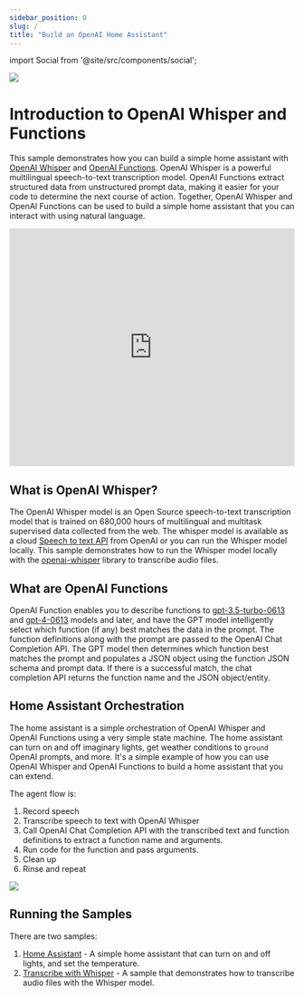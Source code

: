```yaml
---
sidebar_position: 0
slug: /
title: "Build an OpenAI Home Assistant"
---
```


import Social from '@site/src/components/social';

<Social
    page_url="https://gloveboxes.github.io/OpenAI-Whisper-Transcriber-Sample"
    image_url="https://gloveboxes.github.io/OpenAI-Whisper-Transcriber-Sample/assets/images/whispering-wide-66e027604c6c49af3c4a05b6144b2f40.jpeg"
    title="OpenAI Whisper Transcriber"
    description= "🏭 Get started with OpenAI Whisper Speech to Text Transcription"
    hashtags="OpenAI"
    hashtag=""
/>

![](../static/img/whispering-wide.jpeg)

# Introduction to OpenAI Whisper and Functions

This sample demonstrates how you can build a simple home assistant with [OpenAI Whisper](https://openai.com/research/whisper) and [OpenAI Functions](https://platform.openai.com/docs/guides/gpt/function-calling). OpenAI Whisper is a powerful multilingual speech-to-text transcription model. OpenAI Functions extract structured data from unstructured prompt data, making it easier for your code to determine the next course of action. Together, OpenAI Whisper and OpenAI Functions can be used to build a simple home assistant that you can interact with using natural language.

<iframe width="100%" height="420" src="https://www.youtube.com/embed/Io8cHdhRnYA" title="YouTube video player" frameborder="0" allow="accelerometer; autoplay; clipboard-write; encrypted-media; gyroscope; picture-in-picture; web-share" allowfullscreen></iframe>

## What is OpenAI Whisper?

The OpenAI Whisper model is an Open Source speech-to-text transcription model that is trained on 680,000 hours of multilingual and multitask supervised data collected from the web. The whisper model is available as a cloud [Speech to text API](https://platform.openai.com/docs/guides/speech-to-text) from OpenAI or you can run the Whisper model locally. This sample demonstrates how to run the Whisper model locally with the [openai-whisper](https://pypi.org/project/openai-whisper/) library to transcribe audio files.

<!-- OpenAI describes Whisper as an [encoder-decoder transformer](https://kikaben.com/transformers-encoder-decoder/), a type of neural network that can use context gleaned from input data to learn associations that can then be translated into the model's output. Quote from the [OpenAI Whisper](https://openai.com/research/whisper) webpage:

> We’ve trained and are open-sourcing a neural net called Whisper that approaches human level robustness and accuracy on English speech recognition. Whisper is an automatic speech recognition (ASR) system trained on 680,000 hours of multilingual and multitask supervised data collected from the web. We show that the use of such a large and diverse dataset leads to improved robustness to accents, background noise and technical language. Moreover, it enables transcription in multiple languages, as well as translation from those languages into English. We are open-sourcing models and inference code to serve as a foundation for building useful applications and for further research on robust speech processing. -->

## What are OpenAI Functions

OpenAI Function enables you to describe functions to [gpt-3.5-turbo-0613](https://platform.openai.com/docs/models/gpt-3-5) and [gpt-4-0613](https://platform.openai.com/docs/models/gpt-4) models and later, and have the GPT model intelligently select which function (if any) best matches the data in the prompt. The function definitions along with the prompt are passed to the OpenAI Chat Completion API. The GPT model then determines which function best matches the prompt and populates a JSON object using the function JSON schema and prompt data. If there is a successful match, the chat completion API returns the function name and the JSON object/entity.

## Home Assistant Orchestration

The home assistant is a simple orchestration of OpenAI Whisper and OpenAI Functions using a very simple state machine. The home assistant can turn on and off imaginary lights, get weather conditions to `ground` OpenAI prompts, and more. It's a simple example of how you can use OpenAI Whisper and OpenAI Functions to build a home assistant that you can extend.

The agent flow is:

1. Record speech
2. Transcribe speech to text with OpenAI Whisper
3. Call OpenAI Chat Completion API with the transcribed text and function definitions to extract a function name and arguments.
4. Run code for the function and pass arguments.
5. Clean up
6. Rinse and repeat

![](media/state-machine.png)

## Running the Samples

There are two samples:

1. [Home Assistant](Assistant) - A simple home assistant that can turn on and off lights, and set the temperature.
2. [Transcribe with Whisper](Whisper-Client/Whisper-Client-Setup) - A sample that demonstrates how to transcribe audio files with the Whisper model.

<!--  ## Running OpenAI Whisper Sample

The Whisper model runs best on an NVidia GPU from WSL2 or Linux. The sample code will run on a CPU, both Intel and Apple Silicon are supported, but transcription will be slower. If you are running the model on a CPU then it's recommended to use smaller Whisper models for the transcriptions.

## Solution Architecture

The solution is divided into two parts:

1. A Whisper service, that wraps the [openai-whisper](https://pypi.org/project/openai-whisper/) library and loads the Whisper model, and exposes the model as a REST API.
2. A Whisper client, that calls the Whisper service to transcribe audio files. There are two clients:
    1. A GUI client that runs on Windows, macOS, and Linux.
    2. A Web client.

The advantage of this architecture is the model is loaded once by the Whisper service, a relatively time-consuming process, and then called multiple times by the Whisper clients.

![](media/architecture.png) -->
